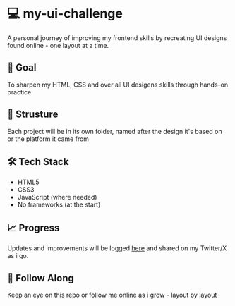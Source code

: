 # 💻 my-ui-challenge
A personal journey of improving my frontend skills by recreating UI designs found online - one layout at a time.

## 📌 Goal
To sharpen my HTML, CSS and over all UI desigens skills through hands-on practice.

## 📂 Strusture
Each project will be in its own folder, named after the design it's based on or the platform it came from

## 🛠 Tech Stack
- HTML5
- CSS3
- JavaScript (where needed)
- No frameworks (at the start)

## 📈 Progress
Updates and improvements will be logged [here](projects.md) and shared on my Twitter/X as i go.

## 🔖 Follow Along
Keep an eye on this repo or follow me online as i grow - layout by layout
